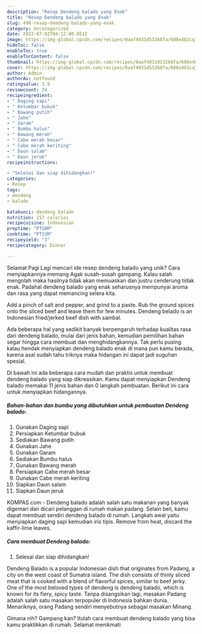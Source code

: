 ```yaml
---
description: "Resep Dendeng balado yang Enak"
title: "Resep Dendeng balado yang Enak"
slug: 498-resep-dendeng-balado-yang-enak
category: Uncategorized
date: 2022-07-02T04:12:00.051Z
image: https://img-global.cpcdn.com/recipes/0aaf4031d53268fa/680x482cq70/dendeng-balado-foto-resep-utama.jpg
hideToc: false
enableToc: true
enableTocContent: false
thumbnail: https://img-global.cpcdn.com/recipes/0aaf4031d53268fa/680x482cq70/dendeng-balado-foto-resep-utama.jpg
cover: https://img-global.cpcdn.com/recipes/0aaf4031d53268fa/680x482cq70/dendeng-balado-foto-resep-utama.jpg
author: Admin
authorAv: notfound
ratingvalue: 3.9
reviewcount: 24
recipeingredient:
- " Daging sapi"
- " Ketumbar bubuk"
- " Bawang putih"
- " Jahe"
- " Garam"
- " Bumbu halus"
- " Bawang merah"
- " Cabe merah besar"
- " Cabe merah keriting"
- " Daun salam"
- " Daun jeruk"
recipeinstructions:

- "Selesai dan siap dihidangkan!"
categories:
- Resep
tags:
- dendeng
- balado

katakunci: dendeng balado 
nutrition: 157 calories
recipecuisine: Indonesian
preptime: "PT10M"
cooktime: "PT33M"
recipeyield: "3"
recipecategory: Dinner

---
```



Selamat Pagi Lagi mencari ide resep dendeng balado yang unik? Cara menyiapkannya memang Agak susah-susah gampang. Kalau salah mengolah maka hasilnya tidak akan memuaskan dan justru cenderung tidak enak. Padahal dendeng balado yang enak seharusnya mempunyai aroma dan rasa yang dapat memancing selera kita.


Add a pinch of salt and pepper, and grind to a paste. Rub the ground spices onto the sliced beef and leave them for few minutes. Dendeng belado is an Indonesian fried/jerked beef dish with sambal.

Ada beberapa hal yang sedikit banyak berpengaruh terhadap kualitas rasa dari dendeng balado, mulai dari jenis bahan, kemudian pemilihan bahan segar hingga cara membuat dan menghidangkannya. Tak perlu pusing kalau hendak menyiapkan dendeng balado enak di mana pun kamu berada, karena asal sudah tahu triknya maka hidangan ini dapat jadi suguhan spesial.


Di bawah ini ada beberapa cara mudah dan praktis untuk membuat dendeng balado yang siap dikreasikan. Kamu dapat menyiapkan Dendeng balado memakai 11 jenis bahan dan 0 langkah pembuatan. Berikut ini cara untuk menyiapkan hidangannya.

<!--inarticleads1-->

##### Bahan-bahan dan bumbu yang dibutuhkan untuk pembuatan Dendeng balado:

1. Gunakan  Daging sapi
1. Persiapkan  Ketumbar bubuk
1. Sediakan  Bawang putih
1. Gunakan  Jahe
1. Gunakan  Garam
1. Sediakan  Bumbu halus
1. Gunakan  Bawang merah
1. Persiapkan  Cabe merah besar
1. Gunakan  Cabe merah keriting
1. Siapkan  Daun salam
1. Siapkan  Daun jeruk


KOMPAS.com - Dendeng balado adalah salah satu makanan yang banyak digemari dan dicari pelanggan di rumah makan padang. Selain beli, kamu dapat membuat sendiri dendeng balado di rumah. Langkah awal yaitu menyiapkan daging sapi kemudian iris tipis. Remove from heat, discard the kaffir-lime leaves. 

<!--inarticleads2-->

##### Cara membuat Dendeng balado:


1. Selesai dan siap dihidangkan!

Dendeng Balado is a popular Indonesian dish that originates from Padang, a city on the west coast of Sumatra island. The dish consists of thinly sliced meat that is cooked with a blend of flavorful spices, similar to beef jerky. One of the most beloved types of dendeng is dendeng balado, which is known for its fiery, spicy taste. Tanpa disangsikan lagi, masakan Padang adalah salah satu masakan terpopuler di Indonesia bahkan dunia. Menariknya, orang Padang sendiri menyebutnya sebagai masakan Minang. 

Gimana nih? Gampang kan? Itulah cara membuat dendeng balado yang bisa kamu praktikkan di rumah. Selamat menikmati

